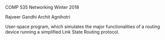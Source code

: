 COMP 535 Networking
Winter 2018

Rajveer Gandhi
Archit Agnihotri

User-space program, which simulates the major functionalities of a routing device running a simplified Link State Routing protocol.
